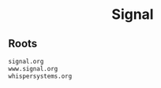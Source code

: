 


<h1 align="center">Signal</h1>  


## Roots


```html
signal.org
www.signal.org
whispersystems.org
```  

<br>
